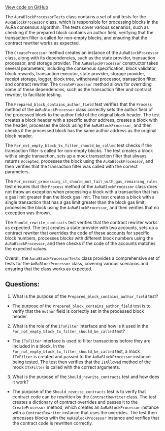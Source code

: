 [View code on GitHub](https://github.com/NethermindEth/nethermind/src/Nethermind/Nethermind.AuRa.Test/AuraBlockProcessorTests.cs)

The `AuraBlockProcessorTests` class contains a set of unit tests for the `AuRaBlockProcessor` class, which is responsible for processing blocks in the AuRa consensus algorithm. The tests cover various scenarios, such as checking if the prepared block contains an author field, verifying that the transaction filter is called for non-empty blocks, and ensuring that the contract rewriter works as expected.

The `CreateProcessor` method creates an instance of the `AuRaBlockProcessor` class, along with its dependencies, such as the state provider, transaction processor, and storage provider. The `AuRaBlockProcessor` constructor takes several parameters, including the consensus specification, block validator, block rewards, transaction executor, state provider, storage provider, receipt storage, logger, block tree, withdrawal processor, transaction filter, and contract rewriter. The `CreateProcessor` method allows for overriding some of these dependencies, such as the transaction filter and contract rewriter, to facilitate testing.

The `Prepared_block_contains_author_field` test verifies that the `Process` method of the `AuRaBlockProcessor` class correctly sets the author field of the processed block to the author field of the original block header. The test creates a block header with a specific author address, creates a block with the header, processes the block using the `AuRaBlockProcessor`, and then checks if the processed block has the same author address as the original block header.

The `For_not_empty_block_tx_filter_should_be_called` test checks if the transaction filter is called for non-empty blocks. The test creates a block with a single transaction, sets up a mock transaction filter that always returns `Accepted`, processes the block using the `AuRaBlockProcessor`, and then verifies that the transaction filter was called with the correct parameters.

The `For_normal_processing_it_should_not_fail_with_gas_remaining_rules` test ensures that the `Process` method of the `AuRaBlockProcessor` class does not throw an exception when processing a block with a transaction that has a gas limit greater than the block gas limit. The test creates a block with a single transaction that has a gas limit greater than the block gas limit, processes the block using the `AuRaBlockProcessor`, and then verifies that no exception was thrown.

The `Should_rewrite_contracts` test verifies that the contract rewriter works as expected. The test creates a state provider with two accounts, sets up a contract rewriter that overrides the code of these accounts for specific block numbers, processes blocks with different block numbers using the `AuRaBlockProcessor`, and then checks if the code of the accounts matches the expected values.

Overall, the `AuraBlockProcessorTests` class provides a comprehensive set of tests for the `AuRaBlockProcessor` class, covering various scenarios and ensuring that the class works as expected.
## Questions: 
 1. What is the purpose of the `Prepared_block_contains_author_field` test?
- The purpose of the `Prepared_block_contains_author_field` test is to verify that the `Author` field is correctly set in the processed block header.

2. What is the role of the `ITxFilter` interface and how is it used in the `For_not_empty_block_tx_filter_should_be_called` test?
- The `ITxFilter` interface is used to filter transactions before they are included in a block. In the `For_not_empty_block_tx_filter_should_be_called` test, a mock `ITxFilter` is created and passed to the `AuRaBlockProcessor` instance being tested. The test then verifies that the `IsAllowed` method of the mock `ITxFilter` is called with the correct arguments.

3. What is the purpose of the `Should_rewrite_contracts` test and how does it work?
- The purpose of the `Should_rewrite_contracts` test is to verify that contract code can be rewritten by the `ContractRewriter` class. The test creates a dictionary of contract overrides and passes it to the `CreateProcessor` method, which creates an `AuRaBlockProcessor` instance with a `ContractRewriter` instance that uses the overrides. The test then processes blocks with the `AuRaBlockProcessor` instance and verifies that the contract code is rewritten correctly.
